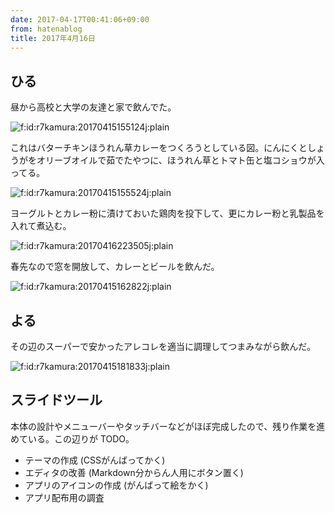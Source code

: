 ```yaml
---
date: 2017-04-17T00:41:06+09:00
from: hatenablog
title: 2017年4月16日
---
```


<h2>ひる</h2>

<p>昼から高校と大学の友達と家で飲んでた。</p>

<p><span itemscope itemtype="http://schema.org/Photograph"><img src="https://cdn-ak.f.st-hatena.com/images/fotolife/r/r7kamura/20170415/20170415155124.jpg" alt="f:id:r7kamura:20170415155124j:plain" title="f:id:r7kamura:20170415155124j:plain" class="hatena-fotolife" itemprop="image"></span></p>

<p>これはバターチキンほうれん草カレーをつくろうとしている図。にんにくとしょうがをオリーブオイルで茹でたやつに、ほうれん草とトマト缶と塩コショウが入ってる。</p>

<p><span itemscope itemtype="http://schema.org/Photograph"><img src="https://cdn-ak.f.st-hatena.com/images/fotolife/r/r7kamura/20170415/20170415155524.jpg" alt="f:id:r7kamura:20170415155524j:plain" title="f:id:r7kamura:20170415155524j:plain" class="hatena-fotolife" itemprop="image"></span></p>

<p>ヨーグルトとカレー粉に漬けておいた鶏肉を投下して、更にカレー粉と乳製品を入れて煮込む。</p>

<p><span itemscope itemtype="http://schema.org/Photograph"><img src="https://cdn-ak.f.st-hatena.com/images/fotolife/r/r7kamura/20170416/20170416223505.jpg" alt="f:id:r7kamura:20170416223505j:plain" title="f:id:r7kamura:20170416223505j:plain" class="hatena-fotolife" itemprop="image"></span></p>

<p>春先なので窓を開放して、カレーとビールを飲んだ。</p>

<p><span itemscope itemtype="http://schema.org/Photograph"><img src="https://cdn-ak.f.st-hatena.com/images/fotolife/r/r7kamura/20170415/20170415162822.jpg" alt="f:id:r7kamura:20170415162822j:plain" title="f:id:r7kamura:20170415162822j:plain" class="hatena-fotolife" itemprop="image"></span></p>

<h2>よる</h2>

<p>その辺のスーパーで安かったアレコレを適当に調理してつまみながら飲んだ。</p>

<p><span itemscope itemtype="http://schema.org/Photograph"><img src="https://cdn-ak.f.st-hatena.com/images/fotolife/r/r7kamura/20170415/20170415181833.jpg" alt="f:id:r7kamura:20170415181833j:plain" title="f:id:r7kamura:20170415181833j:plain" class="hatena-fotolife" itemprop="image"></span></p>

<h2>スライドツール</h2>

<p>本体の設計やメニューバーやタッチバーなどがほぼ完成したので、残り作業を進めている。この辺りが TODO。</p>

<ul>
<li>テーマの作成 (CSSがんばってかく)</li>
<li>エディタの改善 (Markdown分からん人用にボタン置く)</li>
<li>アプリのアイコンの作成 (がんばって絵をかく)</li>
<li>アプリ配布用の調査</li>
</ul>


